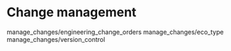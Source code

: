 # Change management

<div class="toctree" titlesonly="">

manage_changes/engineering_change_orders manage_changes/eco_type
manage_changes/version_control

</div>

